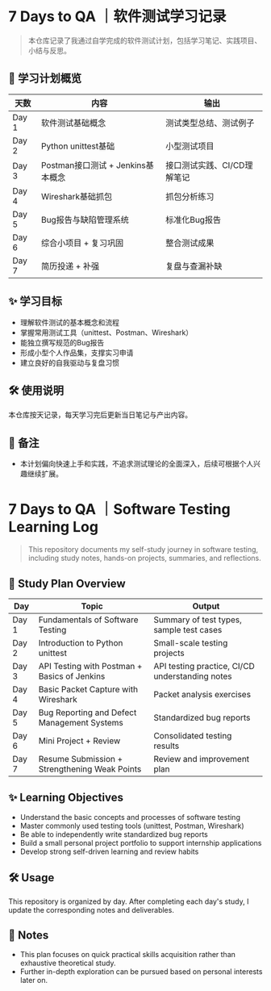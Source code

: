# 7 Days to QA ｜软件测试学习记录

> 本仓库记录了我通过自学完成的软件测试计划，包括学习笔记、实践项目、小结与反思。

## 📅 学习计划概览

| 天数  | 内容                              | 输出                        |
| ----- | --------------------------------- | --------------------------- |
| Day 1 | 软件测试基础概念                  | 测试类型总结、测试例子      |
| Day 2 | Python unittest基础               | 小型测试项目                |
| Day 3 | Postman接口测试 + Jenkins基本概念 | 接口测试实践、CI/CD理解笔记 |
| Day 4 | Wireshark基础抓包                 | 抓包分析练习                |
| Day 5 | Bug报告与缺陷管理系统             | 标准化Bug报告               |
| Day 6 | 综合小项目 + 复习巩固             | 整合测试成果                |
| Day 7 | 简历投递 + 补强                   | 复盘与查漏补缺              |

## ✨ 学习目标

- 理解软件测试的基本概念和流程
- 掌握常用测试工具（unittest、Postman、Wireshark）
- 能独立撰写规范的Bug报告
- 形成小型个人作品集，支撑实习申请
- 建立良好的自我驱动与复盘习惯

## 🛠️ 使用说明

本仓库按天记录，每天学习完后更新当日笔记与产出内容。

## 📌 备注

- 本计划偏向快速上手和实践，不追求测试理论的全面深入，后续可根据个人兴趣继续扩展。



# 7 Days to QA ｜Software Testing Learning Log

> This repository documents my self-study journey in software testing, including study notes, hands-on projects, summaries, and reflections.

## 📅 Study Plan Overview



| Day   | Topic                                         | Output                                          |
| ----- | --------------------------------------------- | ----------------------------------------------- |
| Day 1 | Fundamentals of Software Testing              | Summary of test types, sample test cases        |
| Day 2 | Introduction to Python unittest               | Small-scale testing projects                    |
| Day 3 | API Testing with Postman + Basics of Jenkins  | API testing practice, CI/CD understanding notes |
| Day 4 | Basic Packet Capture with Wireshark           | Packet analysis exercises                       |
| Day 5 | Bug Reporting and Defect Management Systems   | Standardized bug reports                        |
| Day 6 | Mini Project + Review                         | Consolidated testing results                    |
| Day 7 | Resume Submission + Strengthening Weak Points | Review and improvement plan                     |

## ✨ Learning Objectives

- Understand the basic concepts and processes of software testing
- Master commonly used testing tools (unittest, Postman, Wireshark)
- Be able to independently write standardized bug reports
- Build a small personal project portfolio to support internship applications
- Develop strong self-driven learning and review habits

## 🛠️ Usage

This repository is organized by day. After completing each day's study, I update the corresponding notes and deliverables.

## 📌 Notes

- This plan focuses on quick practical skills acquisition rather than exhaustive theoretical study.
- Further in-depth exploration can be pursued based on personal interests later on.